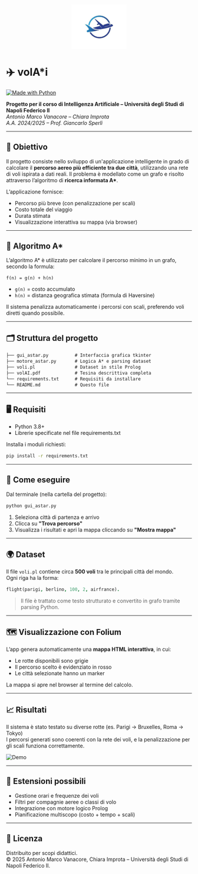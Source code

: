 <p align="center">
  <img src="./logo.jpg" width="150"/>
</p>

# ✈️ volA*i 

[![Made with Python](https://img.shields.io/badge/Made%20with-Python-3776AB?style=for-the-badge&logo=python&logoColor=white)](https://www.python.org/)

**Progetto per il corso di Intelligenza Artificiale – Università degli Studi di Napoli Federico II**  
_Antonio Marco Vanacore – Chiara Improta_  
_A.A. 2024/2025 – Prof. Giancarlo Sperlì_

---

## 📌 Obiettivo

Il progetto consiste nello sviluppo di un'applicazione intelligente in grado di calcolare il **percorso aereo più efficiente tra due città**, utilizzando una rete di voli ispirata a dati reali. Il problema è modellato come un grafo e risolto attraverso l’algoritmo di **ricerca informata A\***.

L’applicazione fornisce:
- Percorso più breve (con penalizzazione per scali)
- Costo totale del viaggio
- Durata stimata
- Visualizzazione interattiva su mappa (via browser)

---

## 🧠 Algoritmo A\*

L’algoritmo A\* è utilizzato per calcolare il percorso minimo in un grafo, secondo la formula:

```
f(n) = g(n) + h(n)
```

- `g(n)` = costo accumulato
- `h(n)` = distanza geografica stimata (formula di Haversine)

Il sistema penalizza automaticamente i percorsi con scali, preferendo voli diretti quando possibile.

---

## 🗂️ Struttura del progetto

```
├── gui_astar.py          # Interfaccia grafica tkinter
├── motore_astar.py       # Logica A* e parsing dataset
├── voli.pl               # Dataset in stile Prolog
├── volAI.pdf             # Tesina descrittiva completa
└── requirements.txt      # Requisiti da installare
└── README.md             # Questo file
```

---

## 🖥️ Requisiti

- Python 3.8+
- Librerie specificate nel file requirements.txt

Installa i moduli richiesti:

```bash
pip install -r requirements.txt
```

---

## 🚀 Come eseguire

Dal terminale (nella cartella del progetto):

```bash
python gui_astar.py
```

1. Seleziona città di partenza e arrivo
2. Clicca su **"Trova percorso"**
3. Visualizza i risultati e apri la mappa cliccando su **"Mostra mappa"**

---

## 🌍 Dataset

Il file `voli.pl` contiene circa **500 voli** tra le principali città del mondo.  
Ogni riga ha la forma:

```prolog
flight(parigi, berlino, 100, 2, airfrance).
```

> Il file è trattato come testo strutturato e convertito in grafo tramite parsing Python.

---

## 🗺️ Visualizzazione con Folium

L’app genera automaticamente una **mappa HTML interattiva**, in cui:
- Le rotte disponibili sono grigie
- Il percorso scelto è evidenziato in rosso
- Le città selezionate hanno un marker

La mappa si apre nel browser al termine del calcolo.

---

## 📈 Risultati

Il sistema è stato testato su diverse rotte (es. Parigi → Bruxelles, Roma → Tokyo)  
I percorsi generati sono coerenti con la rete dei voli, e la penalizzazione per gli scali funziona correttamente.

![Demo](./demo.gif)

---

## 🔧 Estensioni possibili

- Gestione orari e frequenze dei voli
- Filtri per compagnie aeree o classi di volo
- Integrazione con motore logico Prolog
- Pianificazione multiscopo (costo + tempo + scali)

---

## 📄 Licenza

Distribuito per scopi didattici.  
© 2025 Antonio Marco Vanacore, Chiara Improta – Università degli Studi di Napoli Federico II.
